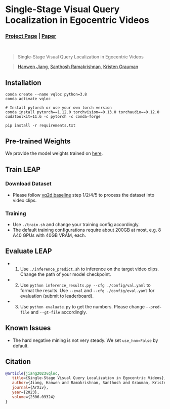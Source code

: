 # Single-Stage Visual Query Localization in Egocentric Videos

### [Project Page](https://hwjiang1510.github.io/VQLoC/) |  [Paper](https://arxiv.org/abs/2306.09324)
<br/>

> Single-Stage Visual Query Localization in Egocentric Videos

> [Hanwen Jiang](https://hwjiang1510.github.io/), [Santhosh Ramakrishnan](https://srama2512.github.io/), [Kristen Grauman](https://www.cs.utexas.edu/~grauman/)


## Installation
```
conda create --name vqloc python=3.8
conda activate vqloc

# Install pytorch or use your own torch version
conda install pytorch==1.12.0 torchvision==0.13.0 torchaudio==0.12.0 cudatoolkit=11.6 -c pytorch -c conda-forge

pip install -r requirements.txt 
```

## Pre-trained Weights
We provide the model weights trained on [here](https://utexas.box.com/shared/static/3j3q9qsc1kovpwfxtnsful7pvdy234q6.tar).


## Train LEAP

### Download Dataset
- Please follow [vq2d baseline](https://github.com/EGO4D/episodic-memory/tree/main/VQ2D#preparing-data-for-training-and-inference) step 1/2/4/5 to process the dataset into video clips.

### Training
- Use `./train.sh` and change your training config accordingly.
- The default training configurations require about 200GB at most, e.g. 8 A40 GPUs with 40GB VRAM, each.


## Evaluate LEAP
- 1. Use `./inference_predict.sh` to inference on the target video clips. Change the path of your model checkpoint.
- 2. Use `python inference_results.py --cfg ./config/val.yaml` to format the results. Use `--eval` and `--cfg ./config/eval.yaml` for evaluation (submit to leaderboard).
- 3. Use `python evaluate.py` to get the numbers. Please change `--pred-file` and `--gt-file` accordingly.

## Known Issues
- The hard negative mining is not very steady. We set `use_hnm=False` by default.


## Citation
```bibtex
@article{jiang2023vqloc,
   title={Single-Stage Visual Query Localization in Egocentric Videos},
   author={Jiang, Hanwen and Ramakrishnan, Santhosh and Grauman, Kristen},
   journal={ArXiv},
   year={2023},
   volume={2306.09324}
}
```